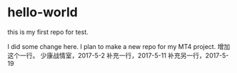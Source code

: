 # hello-world

this is my first repo for test.

I did some change here. 
I plan to make a new repo for my MT4 project.
增加这个一行。
少康战情室，2017-5-2
补充一行，2017-5-11
补充另一行，2017-5-19
